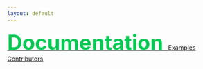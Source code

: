 ```yaml
---
layout: default
---
```


 [ <font color="#00C853" size="12"><b> Documentation </b></font>](./documentation.html)        [Examples](./examples.html)        [Contributors](./contributors.html)


